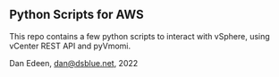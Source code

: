 ## Python Scripts for AWS
This repo contains a few python scripts to interact with vSphere, using vCenter REST API and pyVmomi.  

Dan Edeen, dan@dsblue.net, 2022 
